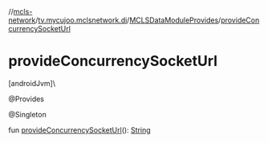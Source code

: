 //[mcls-network](../../../index.md)/[tv.mycujoo.mclsnetwork.di](../index.md)/[MCLSDataModuleProvides](index.md)/[provideConcurrencySocketUrl](provide-concurrency-socket-url.md)

# provideConcurrencySocketUrl

[androidJvm]\

@Provides

@Singleton

fun [provideConcurrencySocketUrl](provide-concurrency-socket-url.md)(): [String](https://kotlinlang.org/api/latest/jvm/stdlib/kotlin/-string/index.html)

